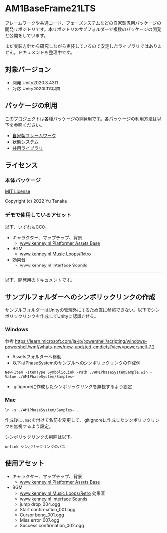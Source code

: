 # AM1BaseFrame21LTS
フレームワークや共通コード、フェーズシステムなどの自家製汎用パッケージの開発リポジトリです。本リポジトリのサブフォルダーで複数のパッケージの開発と公開をしています。

まだ実装方針から研究しながら実装しているので安定したライブラリではありません。ドキュメントも整理中です。

## 対象バージョン
- 開発 Unity2020.3.43f1
- 対応 Unity2020LTS以降

## パッケージの利用
このプロジェクトは各種パッケージの開発用です。各パッケージの利用方法は以下を参照ください。

- [自家製フレームワーク](./Assets/AM1BaseFrame/README.md)
- [状態システム](./Assets/AM1State/README.md)
- [共用ライブラリ](./Assets/AM1Utils/README.md)

## ライセンス

### 本体パッケージ
[MIT License](./LICENSE.md)

Copyright (c) 2022 Yu Tanaka

### デモで使用しているアセット
以下、いずれもCC0。

- キャラクター、マップチップ、背景
  - [www.kenney.nl Platformer Assets Base](www.kenney.nl)
- BGM
  - [www.kenney.nl Music Loops/Retro](www.kenney.nl)
- 効果音
  - [www.kenney.nl Interface Sounds](www.kenney.nl)


---

以下、開発用のドキュメントです。

## サンプルフォルダーへのシンボリックリンクの作成
サンプルフォルダーはUnityの管理外にするため直に参照できない。以下でシンボリックリンクを作成してUnityに認識させる。

### Windows
参考 https://learn.microsoft.com/ja-jp/powershell/scripting/windows-powershell/wmf/whats-new/new-updated-cmdlets?view=powershell-7.2

- Assetsフォルダーへ移動
- 以下はPhaseSystemのサンプルへのシンボリックリンクの作成例

```
New-Item -ItemType SymbolicLink -Path ./AM1PhaseSystemSample.win -Value ./AM1PhaseSystem/Samples~
```

- .gitignoreに作成したシンボリックリンクを無視するよう設定

### Mac

```
ln -s ./AM1PhaseSystem/Samples~ .
```

作成後に`.mac`を付けて名前を変更して、.gitignoreに作成したシンボリックリンクを無視するよう設定。

シンボリックリンクの削除は以下。

```
unlink シンボリックリンクのパス
```


## 使用アセット
- キャラクター、マップチップ、背景
  - [www.kenney.nl Platformer Assets Base](www.kenney.nl)
- BGM
  - [www.kenney.nl Music Loops/Retro](www.kenney.nl)
効果音
  - [www.kenney.nl Interface Sounds](www.kenney.nl)
  - jump drop_004.ogg
  - Start confirmation_001.ogg
  - Cursor bong_001.ogg
  - Miss error_007.ogg
  - Success confirmation_002.ogg
